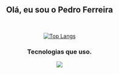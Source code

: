 <div align="center">
  
  ## Olá, eu sou o Pedro Ferreira
  </br>
  
  [![Top Langs](https://github-readme-stats.vercel.app/api/top-langs/?username=pedro-senatus&show&theme=radical)](https://github.com/pedro-senatus/github-readme-stats)
  
  ### Tecnologias que uso.
  
  <p align="center">
    <a href="https://skillicons.dev">
      <img src="https://skillicons.dev/icons?i=git,html,css,js,ts,nodejs,py,java,express,react,bootstrap,mongodb,mysql,postman,figma" />
    </a>
  </p>
</div>
